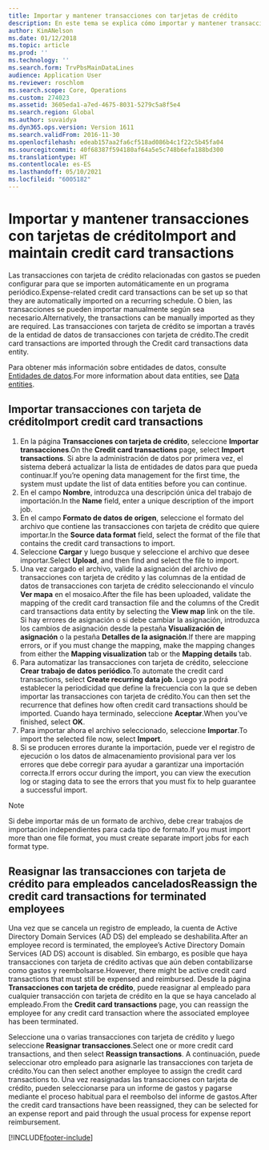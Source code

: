 ```yaml
---
title: Importar y mantener transacciones con tarjetas de crédito
description: En este tema se explica cómo importar y mantener transacciones con tarjeta de crédito relacionadas con gastos. Estas transacciones se pueden configurar para que se importen automáticamente en una programación periódica, o se pueden importar manualmente según sea necesario.
author: KimANelson
ms.date: 01/12/2018
ms.topic: article
ms.prod: ''
ms.technology: ''
ms.search.form: TrvPbsMainDataLines
audience: Application User
ms.reviewer: roschlom
ms.search.scope: Core, Operations
ms.custom: 274023
ms.assetid: 3605eda1-a7ed-4675-8031-5279c5a8f5e4
ms.search.region: Global
ms.author: suvaidya
ms.dyn365.ops.version: Version 1611
ms.search.validFrom: 2016-11-30
ms.openlocfilehash: edeab157aa2fa6cf518ad086b4c1f22c5b45fa04
ms.sourcegitcommit: 40f68387f594180af64a5e5c748b6efa188bd300
ms.translationtype: HT
ms.contentlocale: es-ES
ms.lasthandoff: 05/10/2021
ms.locfileid: "6005182"
---
```

# <a name="import-and-maintain-credit-card-transactions"></a><span data-ttu-id="cf904-104">Importar y mantener transacciones con tarjetas de crédito</span><span class="sxs-lookup"><span data-stu-id="cf904-104">Import and maintain credit card transactions</span></span>

<span data-ttu-id="cf904-105">Las transacciones con tarjeta de crédito relacionadas con gastos se pueden configurar para que se importen automáticamente en un programa periódico.</span><span class="sxs-lookup"><span data-stu-id="cf904-105">Expense-related credit card transactions can be set up so that they are automatically imported on a recurring schedule.</span></span> <span data-ttu-id="cf904-106">O bien, las transacciones se pueden importar manualmente según sea necesario.</span><span class="sxs-lookup"><span data-stu-id="cf904-106">Alternatively, the transactions can be manually imported as they are required.</span></span> <span data-ttu-id="cf904-107">Las transacciones con tarjeta de crédito se importan a través de la entidad de datos de transacciones con tarjeta de crédito.</span><span class="sxs-lookup"><span data-stu-id="cf904-107">The credit card transactions are imported through the Credit card transactions data entity.</span></span>

<span data-ttu-id="cf904-108">Para obtener más información sobre entidades de datos, consulte [Entidades de datos](/dynamics365/fin-ops-core/dev-itpro/data-entities/data-entities).</span><span class="sxs-lookup"><span data-stu-id="cf904-108">For more information about data entities, see [Data entities](/dynamics365/fin-ops-core/dev-itpro/data-entities/data-entities).</span></span>

## <a name="import-credit-card-transactions"></a><span data-ttu-id="cf904-109">Importar transacciones con tarjeta de crédito</span><span class="sxs-lookup"><span data-stu-id="cf904-109">Import credit card transactions</span></span>

1. <span data-ttu-id="cf904-110">En la página **Transacciones con tarjeta de crédito**, seleccione **Importar transacciones**.</span><span class="sxs-lookup"><span data-stu-id="cf904-110">On the **Credit card transactions** page, select **Import transactions**.</span></span> <span data-ttu-id="cf904-111">Si abre la administración de datos por primera vez, el sistema deberá actualizar la lista de entidades de datos para que pueda continuar.</span><span class="sxs-lookup"><span data-stu-id="cf904-111">If you’re opening data management for the first time, the system must update the list of data entities before you can continue.</span></span>
2. <span data-ttu-id="cf904-112">En el campo **Nombre**, introduzca una descripción única del trabajo de importación.</span><span class="sxs-lookup"><span data-stu-id="cf904-112">In the **Name** field, enter a unique description of the import job.</span></span>
3. <span data-ttu-id="cf904-113">En el campo **Formato de datos de origen**, seleccione el formato del archivo que contiene las transacciones con tarjeta de crédito que quiere importar.</span><span class="sxs-lookup"><span data-stu-id="cf904-113">In the **Source data format** field, select the format of the file that contains the credit card transactions to import.</span></span>
4. <span data-ttu-id="cf904-114">Seleccione **Cargar** y luego busque y seleccione el archivo que desee importar.</span><span class="sxs-lookup"><span data-stu-id="cf904-114">Select **Upload**, and then find and select the file to import.</span></span>
5. <span data-ttu-id="cf904-115">Una vez cargado el archivo, valide la asignación del archivo de transacciones con tarjeta de crédito y las columnas de la entidad de datos de transacciones con tarjeta de crédito seleccionando el vínculo **Ver mapa** en el mosaico.</span><span class="sxs-lookup"><span data-stu-id="cf904-115">After the file has been uploaded, validate the mapping of the credit card transaction file and the columns of the Credit card transactions data entity by selecting the **View map** link on the tile.</span></span> <span data-ttu-id="cf904-116">Si hay errores de asignación o si debe cambiar la asignación, introduzca los cambios de asignación desde la pestaña **Visualización de asignación** o la pestaña **Detalles de la asignación**.</span><span class="sxs-lookup"><span data-stu-id="cf904-116">If there are mapping errors, or if you must change the mapping, make the mapping changes from either the **Mapping visualization** tab or the **Mapping details** tab.</span></span>
6. <span data-ttu-id="cf904-117">Para automatizar las transacciones con tarjeta de crédito, seleccione **Crear trabajo de datos periódico**.</span><span class="sxs-lookup"><span data-stu-id="cf904-117">To automate the credit card transactions, select **Create recurring data job**.</span></span> <span data-ttu-id="cf904-118">Luego ya podrá establecer la periodicidad que define la frecuencia con la que se deben importar las transacciones con tarjeta de crédito.</span><span class="sxs-lookup"><span data-stu-id="cf904-118">You can then set the recurrence that defines how often credit card transactions should be imported.</span></span> <span data-ttu-id="cf904-119">Cuando haya terminado, seleccione **Aceptar**.</span><span class="sxs-lookup"><span data-stu-id="cf904-119">When you’ve finished, select **OK**.</span></span>
7. <span data-ttu-id="cf904-120">Para importar ahora el archivo seleccionado, seleccione **Importar**.</span><span class="sxs-lookup"><span data-stu-id="cf904-120">To import the selected file now, select **Import**.</span></span>
8. <span data-ttu-id="cf904-121">Si se producen errores durante la importación, puede ver el registro de ejecución o los datos de almacenamiento provisional para ver los errores que debe corregir para ayudar a garantizar una importación correcta.</span><span class="sxs-lookup"><span data-stu-id="cf904-121">If errors occur during the import, you can view the execution log or staging data to see the errors that you must fix to help guarantee a successful import.</span></span>

> [!NOTE]
> <span data-ttu-id="cf904-122">Si debe importar más de un formato de archivo, debe crear trabajos de importación independientes para cada tipo de formato.</span><span class="sxs-lookup"><span data-stu-id="cf904-122">If you must import more than one file format, you must create separate import jobs for each format type.</span></span>

## <a name="reassign-the-credit-card-transactions-for-terminated-employees"></a><span data-ttu-id="cf904-123">Reasignar las transacciones con tarjeta de crédito para empleados cancelados</span><span class="sxs-lookup"><span data-stu-id="cf904-123">Reassign the credit card transactions for terminated employees</span></span>

<span data-ttu-id="cf904-124">Una vez que se cancela un registro de empleado, la cuenta de Active Directory Domain Services (AD DS) del empleado se deshabilita.</span><span class="sxs-lookup"><span data-stu-id="cf904-124">After an employee record is terminated, the employee’s Active Directory Domain Services (AD DS) account is disabled.</span></span> <span data-ttu-id="cf904-125">Sin embargo, es posible que haya transacciones con tarjeta de crédito activas que aún deben contabilizarse como gastos y reembolsarse.</span><span class="sxs-lookup"><span data-stu-id="cf904-125">However, there might be active credit card transactions that must still be expensed and reimbursed.</span></span> <span data-ttu-id="cf904-126">Desde la página **Transacciones con tarjeta de crédito**, puede reasignar al empleado para cualquier transacción con tarjeta de crédito en la que se haya cancelado al empleado.</span><span class="sxs-lookup"><span data-stu-id="cf904-126">From the **Credit card transactions** page, you can reassign the employee for any credit card transaction where the associated employee has been terminated.</span></span>

<span data-ttu-id="cf904-127">Seleccione una o varias transacciones con tarjeta de crédito y luego seleccione **Reasignar transacciones**.</span><span class="sxs-lookup"><span data-stu-id="cf904-127">Select one or more credit card transactions, and then select **Reassign transactions**.</span></span> <span data-ttu-id="cf904-128">A continuación, puede seleccionar otro empleado para asignarle las transacciones con tarjeta de crédito.</span><span class="sxs-lookup"><span data-stu-id="cf904-128">You can then select another employee to assign the credit card transactions to.</span></span> <span data-ttu-id="cf904-129">Una vez reasignadas las transacciones con tarjeta de crédito, pueden seleccionarse para un informe de gastos y pagarse mediante el proceso habitual para el reembolso del informe de gastos.</span><span class="sxs-lookup"><span data-stu-id="cf904-129">After the credit card transactions have been reassigned, they can be selected for an expense report and paid through the usual process for expense report reimbursement.</span></span>


[!INCLUDE[footer-include](../includes/footer-banner.md)]